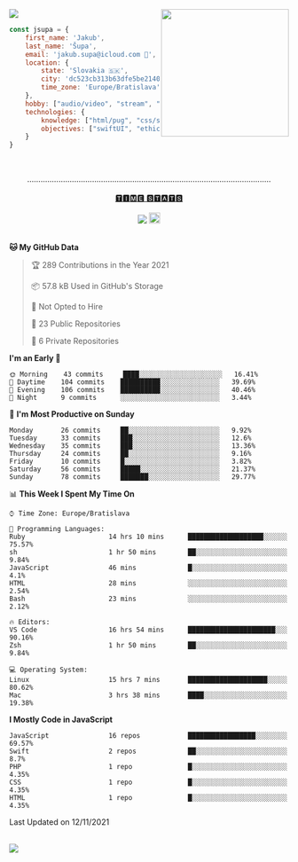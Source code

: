 
<img src="https://creepy-corp.eu/pika-bg.png">
<img align='right' src="https://creepy-corp.eu/pika.gif" width="230">
<br>

```js
const jsupa = {
    first_name: 'Jakub',
    last_name: 'Šupa',
    email: 'jakub.supa@icloud.com 📧',
    location: {
        state: 'Slovakia 🇸🇰',
        city: 'dc523cb313b63dfe5be2140b0c05b3bc',
        time_zone: 'Europe/Bratislava'
    },
    hobby: ["audio/video", "stream", "3D modelling/printing", "crypto (XRP 🤍)", "IoT/DIY", "tech"],
    technologies: {
        knowledge: ["html/pug", "css/scss", "javascript/jquery", "vue/react", "nodejs", "ruby on rails", "php", "pgsql/mysql"],
        objectives: ["swiftUI", "ethical hacking", "boost all knowledge to master class"]
    }
}

  ```

<br>
<p align="center">
.............................................................................................................
<br><br>
<a href="https://wakatime.com/@jsupa">🆃🅸🅼🅴 🆂🆃🅰🆃🆂</a>
<br><br>
<img src="https://visitor-badge.laobi.icu/badge?page_id=jsupa.jsupa">
<a href='https://ko-fi.com/Y8Y246Y0V' target='_blank'>
    <img src="https://img.shields.io/badge/buy%20me%20a%20coffee-donate-yellow.svg" alt="Buy Me A Coffee donate button" height="20px"/>
</a>
<br><br>

<!--START_SECTION:waka-->
**🐱 My GitHub Data** 

> 🏆 289 Contributions in the Year 2021
 > 
> 📦 57.8 kB Used in GitHub's Storage 
 > 
> 🚫 Not Opted to Hire
 > 
> 📜 23 Public Repositories 
 > 
> 🔑 6 Private Repositories  
 > 
**I'm an Early 🐤** 

```text
🌞 Morning    43 commits     ████░░░░░░░░░░░░░░░░░░░░░   16.41% 
🌆 Daytime    104 commits    ██████████░░░░░░░░░░░░░░░   39.69% 
🌃 Evening    106 commits    ██████████░░░░░░░░░░░░░░░   40.46% 
🌙 Night      9 commits      ░░░░░░░░░░░░░░░░░░░░░░░░░   3.44%

```
📅 **I'm Most Productive on Sunday** 

```text
Monday       26 commits     ██░░░░░░░░░░░░░░░░░░░░░░░   9.92% 
Tuesday      33 commits     ███░░░░░░░░░░░░░░░░░░░░░░   12.6% 
Wednesday    35 commits     ███░░░░░░░░░░░░░░░░░░░░░░   13.36% 
Thursday     24 commits     ██░░░░░░░░░░░░░░░░░░░░░░░   9.16% 
Friday       10 commits     █░░░░░░░░░░░░░░░░░░░░░░░░   3.82% 
Saturday     56 commits     █████░░░░░░░░░░░░░░░░░░░░   21.37% 
Sunday       78 commits     ███████░░░░░░░░░░░░░░░░░░   29.77%

```


📊 **This Week I Spent My Time On** 

```text
⌚︎ Time Zone: Europe/Bratislava

💬 Programming Languages: 
Ruby                     14 hrs 10 mins      ███████████████████░░░░░░   75.57% 
sh                       1 hr 50 mins        ██░░░░░░░░░░░░░░░░░░░░░░░   9.84% 
JavaScript               46 mins             █░░░░░░░░░░░░░░░░░░░░░░░░   4.1% 
HTML                     28 mins             ░░░░░░░░░░░░░░░░░░░░░░░░░   2.54% 
Bash                     23 mins             ░░░░░░░░░░░░░░░░░░░░░░░░░   2.12%

🔥 Editors: 
VS Code                  16 hrs 54 mins      ██████████████████████░░░   90.16% 
Zsh                      1 hr 50 mins        ██░░░░░░░░░░░░░░░░░░░░░░░   9.84%

💻 Operating System: 
Linux                    15 hrs 7 mins       ████████████████████░░░░░   80.62% 
Mac                      3 hrs 38 mins       ████░░░░░░░░░░░░░░░░░░░░░   19.38%

```

**I Mostly Code in JavaScript** 

```text
JavaScript               16 repos            █████████████████░░░░░░░░   69.57% 
Swift                    2 repos             ██░░░░░░░░░░░░░░░░░░░░░░░   8.7% 
PHP                      1 repo              █░░░░░░░░░░░░░░░░░░░░░░░░   4.35% 
CSS                      1 repo              █░░░░░░░░░░░░░░░░░░░░░░░░   4.35% 
HTML                     1 repo              █░░░░░░░░░░░░░░░░░░░░░░░░   4.35%

```



 Last Updated on 12/11/2021
<!--END_SECTION:waka-->

</p><br>
<img src="https://creepy-corp.eu/pika-bg-bottom.png">
